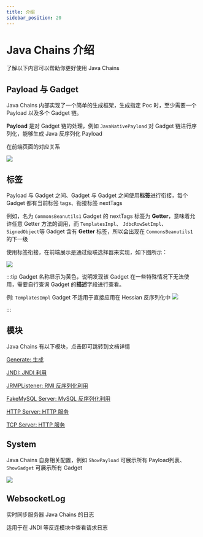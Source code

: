 ```yaml
---
title: 介绍
sidebar_position: 20
---
```

# Java Chains 介绍

了解以下内容可以帮助你更好使用 Java Chains

## Payload 与 Gadget

Java Chains 内部实现了一个简单的生成框架，生成指定 Poc 时，至少需要一个 Payload 以及多个 Gadget 链。

**Payload** 是对 Gadget 链的处理，例如 `JavaNativePayload` 对 Gadget 链进行序列化，能够生成 Java 反序列化 Payload

在前端页面的对应关系

![](@site/static/doc/payload-gadget-intro.png)

## 标签

Payload 与 Gadget 之间、Gadget 与 Gadget 之间使用**标签**进行衔接，每个 Gadget 都有当前标签 tags、衔接标签 nextTags

例如，名为 `CommonsBeanutils1` Gadget 的 nextTags 标签为 **Getter**，意味着允许任意 Getter 方法的调用，而 `TemplatesImpl`、
`JdbcRowSetImpl`、`SignedObject`等 Gadget 含有 **Getter** 标签，所以会出现在 `CommonsBeanutils1` 的下一级

使用标签衔接，在前端展示是通过级联选择器来实现，如下图所示：

![](@site/static/doc/cb-tag-show.png)

:::tip
Gadget 名称显示为黄色，说明发现该 Gadget 在一些特殊情况下无法使用，需要自行查询 Gadget 的**描述**字段进行查看。

例: `TemplatesImpl` Gadget 不适用于直接应用在 Hessian 反序列化中
![](@site/static/doc/templates-not-for-hessian.png)

:::

## 模块

Java Chains 有以下模块，点击即可跳转到文档详情

[Generate: 生成](./module/generate.md)

[JNDI: JNDI 利用](./module/jndi.md)

[JRMPListener: RMI 反序列化利用](./module/jrmplistener.md)

[FakeMySQL Server: MySQL 反序列化利用](./module/fakemysql.md)

[HTTP Server: HTTP 服务](./module/httpserver.md)

[TCP Server: HTTP 服务](./module/tcpserver.md)

## System

Java Chains 自身相关配置，例如 `ShowPayload` 可展示所有 Payload列表、 `ShowGadget` 可展示所有 Gadget

![](@site/static/doc/showgadget.png)

## WebsocketLog

实时同步服务器 Java Chains 的日志

适用于在 JNDI 等反连模块中查看请求日志
